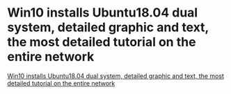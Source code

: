 # Win10 installs Ubuntu18.04 dual system, detailed graphic and text, the most detailed tutorial on the entire network
[Win10 installs Ubuntu18.04 dual system, detailed graphic and text, the most detailed tutorial on the entire network](https://aiwithcloud.com/2022/09/16/win10_installs_ubuntu18-04_dual_system_detailed_graphic_and_text_the_most_detailed_tutorial_on_the_entire_network/)